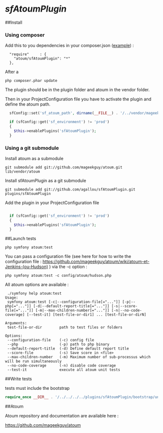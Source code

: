 # *sfAtoumPlugin*

##Install

### Using composer

Add this to you dependencies in your composer.json ([example](https://gist.github.com/3006430)) : 

```
  "require"     : {
    "atoum/sfAtoumPlugin": "*"
  },
```

After a 

`php composer.phar update`

The plugin should be in the plugin folder and atoum in the vendor folder.

Then in your ProjectConfiguration file you have to activate the plugin and define the atoum path.

``` php
  sfConfig::set('sf_atoum_path', dirname(__FILE__) . '/../vendor/mageekguy/atoum');

  if (sfConfig::get('sf_environment') != 'prod')
  {
    $this->enablePlugins('sfAtoumPlugin');
  }
```


### Using a git submodule

Install atoum as a submodule

`git submodule add git://github.com/mageekguy/atoum.git lib/vendor/atoum`


Install sfAtoumPlugin as a git submodule

`git submodule add git://github.com/agallou/sfAtoumPlugin.git plugins/sfAtoumPlugin`


Add the plugin in your ProjectConfiguration file

``` php

  if (sfConfig::get('sf_environment') != 'prod')
  {
    $this->enablePlugins('sfAtoumPlugin');
  }
```


##Launch tests

`php symfony atoum:test`

You can pass a configuration file (see here for how to write the configuration file : https://github.com/mageekguy/atoum/wiki/atoum-et-Jenkins-(ou-Hudson) )
via the -c option :

`php symfony atoum:test -c config/atoum/hudson.php`



All atoum options are available :

```
 ./symfony help atoum:test
Usage:
 symfony atoum:test [-c|--configuration-file[="..."]] [-p|--php[="..."]] [-d|--default-report-title[="..."]] [-s|--score-file[="..."]] [-m|--max-children-number[="..."]] [-n|--no-code-coverage] [--test-it] [test-file-or-dir1] ... [test-file-or-dirN]

Arguments:
 test-file-or-dir        path to test files or folders

Options:
 --configuration-file    (-c) config file
 --php                   (-p) path to php binary
 --default-report-title  (-d) Define default report title
 --score-file            (-s) Save score in <file>
 --max-children-number   (-m) Maximum number of sub-processus which will be run simultaneously
 --no-code-coverage      (-n) disable code coverage
 --test-it               execute all atoum unit tests

```

##Write tests

tests must include the bootstrap

``` php
require_once __DIR__ . '/../../../../plugins/sfAtoumPlugin/bootstrap/unit.php';
```

##Atoum

Atoum repository and documentation are available here : 

https://github.com/mageekguy/atoum
